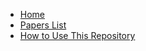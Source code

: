 - [Home](README.md)
- [Papers List](#papers-list)
- [How to Use This Repository](#how-to-use-this-repository)

